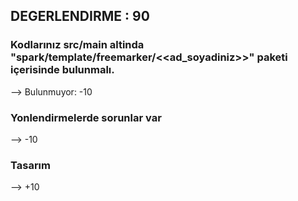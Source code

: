 ## DEGERLENDIRME : 90

### Kodlarınız src/main altinda "spark/template/freemarker/<<ad_soyadiniz>>" paketi içerisinde bulunmalı.
--> Bulunmuyor: -10

### Yonlendirmelerde sorunlar var
--> -10

### Tasarım
--> +10
